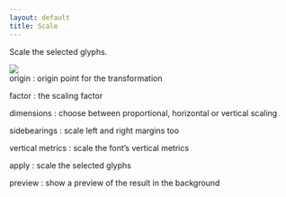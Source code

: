 ```yaml
---
layout: default
title: Scale
---
```


Scale the selected glyphs.

<div class='container'>

<div class='screenshot'>
  <img src='{{ site.url }}/images/glyphs/scale.png' />
</div>

<div class='captions' markdown='1'>
origin
: origin point for the transformation

factor
: the scaling factor

dimensions
: choose between proportional, horizontal or vertical scaling

sidebearings
: scale left and right margins too

vertical metrics
: scale the font’s vertical metrics

apply
: scale the selected glyphs

preview
: show a preview of the result in the background
</div>

</div>
